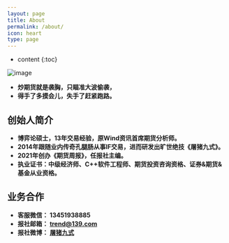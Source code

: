 ```yaml
---
layout: page
title: About
permalink: /about/
icon: heart
type: page
---
```


* content
{:toc}

![image](https://pic2.zhimg.com/v2-7b99bf4747451ce026a23667dfedafc0_1440w.jpg?source=172ae18b)

* **炒期货就是袭胸，只瞄准大波偷袭，**
* **得手了多摸会儿，失手了赶紧跑路。**

## 创始人简介
* **博弈论硕士，13年交易经验，原Wind资讯首席期货分析师。**
* **2014年跟随业内传奇孔腿肠从事IF交易，进而研发出旷世绝技《屠猪九式》。**
* **2021年创办《期货周报》，任报社主编。**
* **执业证书：中级经济师、C++软件工程师、期货投资咨询资格、证券&期货&基金从业资格。**

## 业务合作
* **客服微信： 13451938885**
* **报社邮箱： trend@139.com**
* **报社微博： [屠猪九式](https://weibo.com/wcix)**
